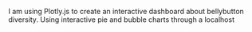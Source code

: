 I am using Plotly.js to create an interactive dashboard about bellybutton diversity.
Using interactive pie and bubble charts through a localhost
